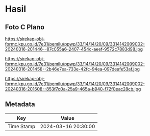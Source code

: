 # Hasil

## Foto C Plano

https://sirekap-obj-formc.kpu.go.id/7e31/pemilu/ppwp/33/14/14/20/09/3314142009002-20240316-201446--87c055a6-2407-454c-aeef-9572c7883d98.jpg

https://sirekap-obj-formc.kpu.go.id/7e31/pemilu/ppwp/33/14/14/20/09/3314142009002-20240316-201458--2b46e7ea-733e-42fc-94ea-097deafe53af.jpg

https://sirekap-obj-formc.kpu.go.id/7e31/pemilu/ppwp/33/14/14/20/09/3314142009002-20240316-201508--853f7c0a-25a9-465a-b940-f72f0eac28cb.jpg


## Metadata

| Key        | Value               |
| ---------- | ------------------- |
| Time Stamp | 2024-03-16 20:30:00 |



